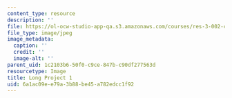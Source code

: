 ```yaml
---
content_type: resource
description: ''
file: https://ol-ocw-studio-app-qa.s3.amazonaws.com/courses/res-3-002-collaborative-design-and-creative-expression-with-arduino-microcontrollers-january-iap-2017/6a1ac09ee79a3b88be45a782edcc1f92_LP1.jpg
file_type: image/jpeg
image_metadata:
  caption: ''
  credit: ''
  image-alt: ''
parent_uid: 1c2103b6-50f0-c9ce-847b-c90df277563d
resourcetype: Image
title: Long Project 1
uid: 6a1ac09e-e79a-3b88-be45-a782edcc1f92
---
```

